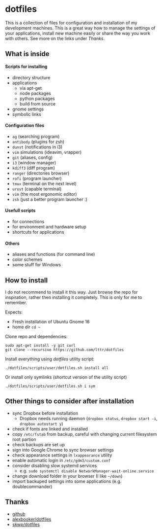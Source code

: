 dotfiles
========

This is a collection of files for configuration and installation of my development machines. This is a great way how to manage the settings of your applications, install new machine easily or share the way you work with others.
See more on the links under _Thanks_.


## What is inside

#### Scripts for installing
- directory structure
- applications
    * via apt-get
    * node packages
    * python packages
    * build from source
- gnome settings
- symbolic links

#### Configuration files
- `ag` (searching program)
- `antibody` (plugins for zsh)
- `dunst` (notifications in i3)
- `vim` simulations (ideavim, vrapper)
- `git` (aliases, config)
- `i3` (window manager)
- `kdiff3` (diff program)
- `ranger` (directories browser)
- `rofi` (program launcher)
- `tmux` (terminal on the next level)
- `urxvt` (capable terminal)
- `vim` (the most ergonomic editor)
- `zsh` (just a better program launcher :)

#### Usefull scripts
- for connections
- for environment and hardware setup
- shortcuts for applications

#### Others
- aliases and functions (for command line)
- color schemes
- some stuff for Windows


## How to install

I do not recommend to install it this way. Just browse the repo for inspiration, rather then installing it completely. This is only for me to remember.

Expects:
- Fresh installation of Ubuntu Gnome 16
- home dir `cd ~`

Clone repo and dependencies:
```
sudo apt-get install -y git curl
git clone --recursive https://github.com/lttr/dotfiles
```

Install everything using _dotfiles_ utility script:
```
./dotfiles/scripts/user/dotfiles.sh install all
```
Or install only symlinks (shortcut version of the utility script)
```
./dotfiles/scripts/user/dotfiles.sh i sym
```

## Other things to consider after installation

- sync Dropbox before installation
  + Dropbox needs running daemon (`dropbox status`, `dropbox start -i`, `dropbox autostart y`)
- check if fonts are linked and installed
- copy `/etc/fstab` from backup, careful with changing current filesystem root partion
- check backups are set up
- sign into Google Chrome to sync browser settings
- check appearance settings in `lxappearance` utility
- enable automatic login in `/etc/gdm3/custom.conf`
- consider disabling slow systemd services 
  + e.g. `sudo systemctl disable NetworkManager-wait-online.service`
- change download folder in your browser (I like `~/down`)
- import backuped settings into some applications (e.g. doublecommander)

## Thanks

- [github](http://dotfiles.github.io/)
- [alexbooker/dotfiles](https://github.com/alexbooker/dotfiles)
- [skwp/dotfiles](https://github.com/skwp/dotfiles)
